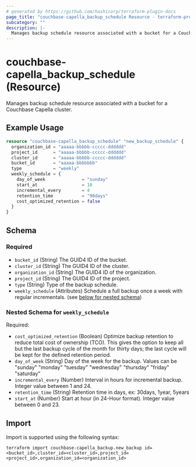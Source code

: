 ```yaml
---
# generated by https://github.com/hashicorp/terraform-plugin-docs
page_title: "couchbase-capella_backup_schedule Resource - terraform-provider-couchbase-capella"
subcategory: ""
description: |-
  Manages backup schedule resource associated with a bucket for a Couchbase Capella cluster.
---
```


# couchbase-capella_backup_schedule (Resource)

Manages backup schedule resource associated with a bucket for a Couchbase Capella cluster.

## Example Usage

```terraform
resource "couchbase-capella_backup_schedule" "new_backup_schedule" {
  organization_id = "aaaaa-bbbbb-ccccc-dddddd"
  project_id      = "aaaaa-bbbbb-ccccc-dddddd"
  cluster_id      = "aaaaa-bbbbb-ccccc-dddddd"
  bucket_id       = "aaaaa-bbbbbbb"
  type            = "weekly"
  weekly_schedule = {
    day_of_week              = "sunday"
    start_at                 = 10
    incremental_every        = 4
    retention_time           = "90days"
    cost_optimized_retention = false
  }
}
```

<!-- schema generated by tfplugindocs -->
## Schema

### Required

- `bucket_id` (String) The GUID4 ID of the bucket.
- `cluster_id` (String) The GUID4 ID of the cluster.
- `organization_id` (String) The GUID4 ID of the organization.
- `project_id` (String) The GUID4 ID of the project.
- `type` (String) Type of the backup schedule.
- `weekly_schedule` (Attributes) Schedule a full backup once a week with regular incrementals. (see [below for nested schema](#nestedatt--weekly_schedule))

<a id="nestedatt--weekly_schedule"></a>
### Nested Schema for `weekly_schedule`

Required:

- `cost_optimized_retention` (Boolean) Optimize backup retention to reduce total cost of ownership (TCO). This gives the option to keep all but the last backup cycle of the month for thirty days; the last cycle will be kept for the defined retention period.
- `day_of_week` (String) Day of the week for the backup. Values can be "sunday" "monday" "tuesday" "wednesday" "thursday" "friday" "saturday"
- `incremental_every` (Number) Interval in hours for incremental backup. Integer value between 1 and 24.
- `retention_time` (String) Retention time in days, ex: 30days, 1year, 5years
- `start_at` (Number) Start at hour (in 24-Hour format). Integer value between 0 and 23.

## Import

Import is supported using the following syntax:

```shell
terraform import couchbase-capella_backup.new_backup id=<bucket_id>,cluster_id=<cluster_id>,project_id=<project_id>,organization_id=<organization_id>
```
